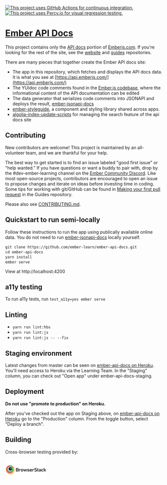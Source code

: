 [![This project uses GitHub Actions for continuous integration.](https://github.com/ember-learn/ember-api-docs/workflows/CI/badge.svg)](https://github.com/ember-learn/ember-api-docs/actions?query=workflow%3ACI)
[![This project uses Percy.io for visual regression testing.](https://percy.io/static/images/percy-badge.svg)](https://percy.io/Ember/ember-api-docs)

# [Ember API Docs](https://api.emberjs.com/)

This project contains only the [API docs](https://api.emberjs.com/) portion of [Emberjs.com](https://emberjs.com/). If you're looking for the rest of the site,
see the [website](https://github.com/ember-learn/ember-website)
and [guides](https://github.com/ember-learn/guides-source) repositories.

There are many pieces that together create the Ember API docs site:
- The app in this repository, which fetches and displays the API docs data. It is what you see at
[https://api.emberjs.com/](https://api.emberjs.com/)
- The YUIdoc code comments found in the
[Ember.js codebase](https://github.com/emberjs/ember.js), where the informational content of the API documentation can be edited
- The data generator that serializes code comments into JSONAPI and
deploys the result,
[ember-jsonapi-docs](https://github.com/ember-learn/ember-jsonapi-docs)
- [ember-styleguide](https://github.com/ember-learn/ember-styleguide),
a component and styling library shared across apps.
- [algolia-index-update-scripts](https://github.com/ember-learn/algolia-index-update-scripts) for managing the search feature of the api docs site

## Contributing

New contributors are welcome! This project is maintained by an all-volunteer team,
and we are thankful for your help.

The best way to get started is to find an issue labeled "good first issue" or "help wanted." If you have questions or want a buddy to pair with, drop by the #dev-ember-learning channel on the
[Ember Community Discord](https://discordapp.com/invite/emberjs).
Like most open-source projects, contributors are encouraged to open an issue
to propose changes and iterate on ideas before investing time in coding.
Some tips for working with git/GitHub can be found in
[Making your first pull request](https://github.com/emberjs/guides/blob/master/CONTRIBUTING.md#making-your-first-pull-request) in the Guides repository.

Please also see [CONTRIBUTING.md](CONTRIBUTING.md).

## Quickstart to run semi-locally

Follow these instructions to run the app using publically available online data.
You do not need to run [ember-jsonapi-docs](https://github.com/ember-learn/ember-jsonapi-docs)
locally yourself.

```
git clone https://github.com/ember-learn/ember-api-docs.git
cd ember-api-docs
yarn install
ember serve
```
View at http://localhost:4200

## a11y testing

To run a11y tests, run `test_a11y=yes ember serve`

## Linting

* `yarn run lint:hbs`
* `yarn run lint:js`
* `yarn run lint:js -- --fix`

## Staging environment

Latest changes from master can be seen on [ember-api-docs on Heroku](https://dashboard.heroku.com/pipelines/9368de86-caa5-4192-a96d-2ee22dc6ce71). You'll need access to Heroku via the Learning Team. In the "Staging" column, you can check out "Open app" under ember-api-docs-staging.

## Deployment

**Do not use "promote to production" on Heroku.**

After you've checked out the app on Staging above, on [ember-api-docs on Heroku](https://dashboard.heroku.com/pipelines/9368de86-caa5-4192-a96d-2ee22dc6ce71) go to the "Production" column. From the toggle button, select "Deploy a branch".

## Building

Cross-browser testing provided by:

<a href="http://browserstack.com" target="browserstack"><img height="70" src="/public/assets/images/browserstack-logo.png" alt="BrowserStack"></a>
